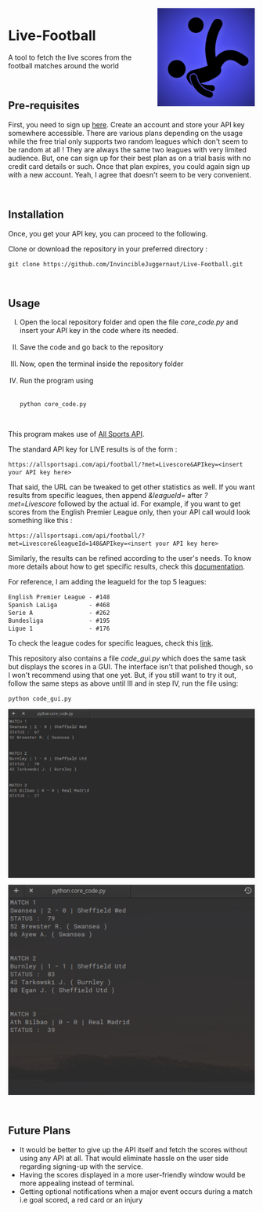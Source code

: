 <a href="">
<img src="Assets/logo.png" alt="Live-Footabll logo" title="" align="right" height="200" widht="200"></a>
<h1>Live-Football</h1>

<p>A tool to fetch the live scores from the football matches around the world</p>
<br>
<h2>Pre-requisites</h2>
<p> First, you need to sign up <a href="https://allsportsapi.com">here</a>. Create an account and store your API key somewhere accessible. There are various plans depending on the usage while the free trial only supports two random leagues which don't seem to be random at all ! They are always the same two leagues with very limited audience. But, one can sign up for their best plan as on a trial basis with no credit card details or such. Once that plan expires, you could again sign up with a new account. Yeah, I agree that doesn't seem to be very convenient.</p>
<br>  
<h2>Installation</h2>
<p> Once, you get your API key, you can proceed to the following.</p>

<p>Clone or download the repository in your preferred directory :</p>

  ```
  git clone https://github.com/InvincibleJuggernaut/Live-Football.git
  ```
  <br>
  
<h2>Usage</h2>
<ol type="I">
  <li> Open the local repository folder and open the file <i>core_code.py</i> and insert your API key in the code where its needed.</li>
  <br>
  <li> Save the code and go back to the repository</li>
  <br>
  <li> Now, open the terminal inside the repository folder</li>
  <br>
  <li> Run the program using</li><br>  

```
python core_code.py
```

 </ol>
 <br>

<p> This program makes use of <a href="https://allsportsapi.com/">All Sports API</a>. 
<p> The standard API key for LIVE results is of the form : 
  
  ```
  https://allsportsapi.com/api/football/?met=Livescore&APIkey=<insert your API key here>
  ```
<p> That said, the URL can be tweaked to get other statistics as well. If you want results from specific leagues, then append <i>&leagueId=</i> after <i>?met=Livescore</i> followed by the actual id. For example, if you want to get scores from the English Premier League only, then your API call would look something like this :</p>

  ```
  https://allsportsapi.com/api/football/?met=Livescore&leagueId=148&APIkey=<insert your API key here>
  ```
<p> Similarly, the results can be refined according to the user's needs. To know more details about how to get specific results, check this <a href="https://allsportsapi.com/soccer-football-api-documentation">documentation</a>.</p>

<p> For reference, I am adding the leagueId for the top 5 leagues:</p>
  
  ``` 
  English Premier League - #148 
  Spanish LaLiga         - #468
  Serie A                - #262
  Bundesliga             - #195
  Ligue 1                - #176
  ```

<p> To check the league codes for specific leagues, check this <a href="https://allsportsapi.com/soccer-football-api-coverage">link</a>.</p>

<p> This repository also contains a file <i>code_gui.py</i> which does the same task but displays the scores in a GUI. The interface isn't that polished though, so I won't recommend using that one yet. But, if you still want to try it out, follow the same steps as above until III and in step IV, run the file using:

```
python code_gui.py
```
<p align="center">
    <img src="Assets/Program_in_action_I.png" align="middle" alt="Running the program">
</p>
<p align="center">
  <img src="Assets/Program_in_action_II.png" align="middle" alt="Running the program">
</p>




<br>
<h2> Future Plans </h2>
<ul type="disc">
  <li>It would be better to give up the API itself and fetch the scores without using any API at all. That would eliminate hassle on the user side regarding signing-up with the service.</li>
  <li>Having the scores displayed in a more user-friendly window would be more appealing instead of terminal.</li>
  <li>Getting optional notifications when a major event occurs during a match i.e goal scored, a red card or an injury</li>
</ul>
 
